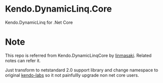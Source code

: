 # Kendo.DynamicLinq.Core
Kendo.DynamicLinq for .Net Core 

# Note
This repo is referred from Kendo.DynamicLinqCore by [linmasaki](https://github.com/linmasaki/Kendo.DynamicLinqCore). Related notes can refer it.

Just transform to netstandard 2.0 support library and change namespace to original [kendo-labs](https://github.com/kendo-labs/dlinq-helpers) so it not painfullly upgrade non net core users.
